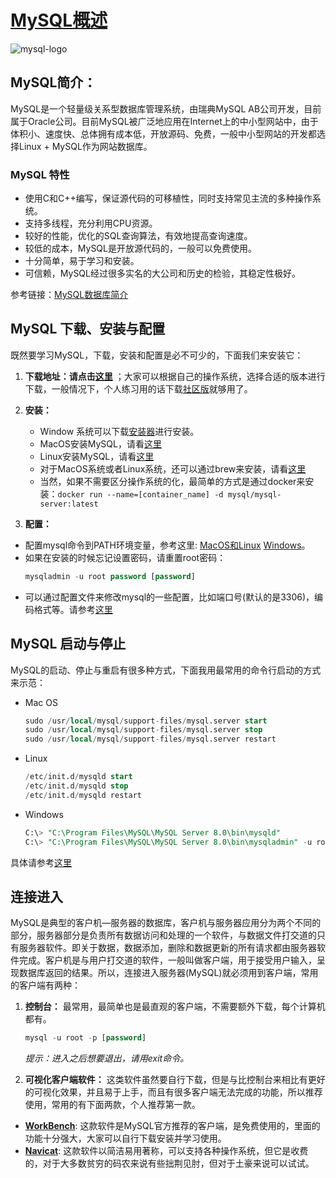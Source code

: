 # [MySQL概述](https://www.mysql.com/)

![mysql-logo](https://tva1.sinaimg.cn/large/008i3skNgy1gr5fpipm2uj30sc0bumx8.jpg)

## MySQL简介：

MySQL是一个轻量级关系型数据库管理系统，由瑞典MySQL AB公司开发，目前属于Oracle公司。目前MySQL被广泛地应用在Internet上的中小型网站中，由于体积小、速度快、总体拥有成本低，开放源码、免费，一般中小型网站的开发都选择Linux + MySQL作为网站数据库。

### MySQL 特性

* 使用C和C++编写，保证源代码的可移植性，同时支持常见主流的多种操作系统。
* 支持多线程，充分利用CPU资源。
* 较好的性能，优化的SQL查询算法，有效地提高查询速度。
* 较低的成本，MySQL是开放源代码的，一般可以免费使用。
* 十分简单，易于学习和安装。
* 可信赖，MySQL经过很多实名的大公司和历史的检验，其稳定性极好。

参考链接：[MySQL数据库简介](http://blog.51cto.com/9291927/2087947)

## MySQL 下载、安装与配置

既然要学习MySQL，下载，安装和配置是必不可少的，下面我们来安装它：

1. **下载地址：请点击[这里](https://www.mysql.com/products/)** ；大家可以根据自己的操作系统，选择合适的版本进行下载，一般情况下，个人练习用的话下载[社区版](https://dev.mysql.com/downloads/mysql/)就够用了。

2. **安装：**

   - Window 系统可以下载[安装器](https://dev.mysql.com/downloads/windows/)进行安装。   
   - MacOS安装MySQL，请看[这里](https://dev.mysql.com/doc/refman/8.0/en/osx-installation.html)
   - Linux安装MySQL，请看[这里](https://dev.mysql.com/doc/refman/8.0/en/linux-installation.html)
   - 对于MacOS系统或者Linux系统，还可以通过brew来安装，请看[这里](https://medium.com/@devontem/solved-cant-connect-to-local-mysql-server-through-socket-tmp-mysql-sock-2-f52c9c546f7)
   - 当然，如果不需要区分操作系统的化，最简单的方式是通过docker来安装：`docker run --name=[container_name] -d mysql/mysql-server:latest`

3. **配置：**

* 配置mysql命令到PATH环境变量，参考这里: [MacOS和Linux](https://blog.csdn.net/soslinken/article/details/78927963) [Windows](https://blog.csdn.net/u013372487/article/details/50751689)。
* 如果在安装的时候忘记设置密码，请重置root密码：
   ```sql
   mysqladmin -u root password [password]
   ```
* 可以通过配置文件来修改mysql的一些配置，比如端口号(默认的是3306)，编码格式等。请参考[这里](https://github.com/jaywcjlove/mysql-tutorial/blob/master/chapter2/2.5.md)

   

## MySQL 启动与停止

MySQL的启动、停止与重启有很多种方式，下面我用最常用的命令行启动的方式来示范：

* Mac OS
   ```sql
   sudo /usr/local/mysql/support-files/mysql.server start
   sudo /usr/local/mysql/support-files/mysql.server stop
   sudo /usr/local/mysql/support-files/mysql.server restart
   ```
* Linux
   ```sql
   /etc/init.d/mysqld start 
   /etc/init.d/mysqld stop 
   /etc/init.d/mysqld restart 
   ```
* Windows
   ```sql
   C:\> "C:\Program Files\MySQL\MySQL Server 8.0\bin\mysqld"
   C:\> "C:\Program Files\MySQL\MySQL Server 8.0\bin\mysqladmin" -u root shutdown
   ```
具体请参考[这里](https://tableplus.io/blog/2018/10/how-to-start-stop-restart-mysql-server.html)

## 连接进入

MySQL是典型的客户机—服务器的数据库，客户机与服务器应用分为两个不同的部分，服务器部分是负责所有数据访问和处理的一个软件，与数据文件打交道的只有服务器软件。即关于数据，数据添加，删除和数据更新的所有请求都由服务器软件完成。客户机是与用户打交道的软件，一般叫做客户端，用于接受用户输入，呈现数据库返回的结果。所以，连接进入服务器(MySQL)就必须用到客户端，常用的客户端有两种：

1. **控制台：** 
最常用，最简单也是最直观的客户端，不需要额外下载，每个计算机都有。
   ```sql
   mysql -u root -p [password]
   ```
   *提示：进入之后想要退出，请用exit命令。*

2. **可视化客户端软件：**
这类软件虽然要自行下载，但是与比控制台来相比有更好的可视化效果，并且易于上手，而且有很多客户端无法完成的功能，所以推荐使用，常用的有下面两款，个人推荐第一款。
* **[WorkBench](https://www.mysql.com/products/workbench/)**: 这款软件是MySQL官方推荐的客户端，是免费使用的，里面的功能十分强大，大家可以自行下载安装并学习使用。
* **[Navicat](https://www.navicat.com/en/products/navicat-for-mysql)**: 这款软件以简洁易用著称，可以支持各种操作系统，但它是收费的，对于大多数贫穷的码农来说有些拙荆见肘，但对于土豪来说可以试试。